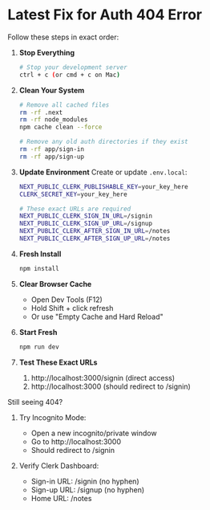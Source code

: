 # Latest Fix for Auth 404 Error

Follow these steps in exact order:

1. **Stop Everything**
   ```bash
   # Stop your development server
   ctrl + c (or cmd + c on Mac)
   ```

2. **Clean Your System**
   ```bash
   # Remove all cached files
   rm -rf .next
   rm -rf node_modules
   npm cache clean --force

   # Remove any old auth directories if they exist
   rm -rf app/sign-in
   rm -rf app/sign-up
   ```

3. **Update Environment**
   Create or update `.env.local`:
   ```bash
   NEXT_PUBLIC_CLERK_PUBLISHABLE_KEY=your_key_here
   CLERK_SECRET_KEY=your_key_here

   # These exact URLs are required
   NEXT_PUBLIC_CLERK_SIGN_IN_URL=/signin
   NEXT_PUBLIC_CLERK_SIGN_UP_URL=/signup
   NEXT_PUBLIC_CLERK_AFTER_SIGN_IN_URL=/notes
   NEXT_PUBLIC_CLERK_AFTER_SIGN_UP_URL=/notes
   ```

4. **Fresh Install**
   ```bash
   npm install
   ```

5. **Clear Browser Cache**
   - Open Dev Tools (F12)
   - Hold Shift + click refresh
   - Or use "Empty Cache and Hard Reload"

6. **Start Fresh**
   ```bash
   npm run dev
   ```

7. **Test These Exact URLs**
   1. http://localhost:3000/signin (direct access)
   2. http://localhost:3000 (should redirect to /signin)

Still seeing 404?

1. Try Incognito Mode:
   - Open a new incognito/private window
   - Go to http://localhost:3000
   - Should redirect to /signin

2. Verify Clerk Dashboard:
   - Sign-in URL: /signin (no hyphen)
   - Sign-up URL: /signup (no hyphen)
   - Home URL: /notes